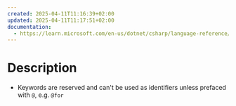 ```yaml
---
created: 2025-04-11T11:16:39+02:00
updated: 2025-04-11T11:17:51+02:00
documentation:
  - https://learn.microsoft.com/en-us/dotnet/csharp/language-reference/keywords/
---
```

# Description
- Keywords are reserved and can't be used as identifiers unless prefaced with `@`, e.g. `@for`